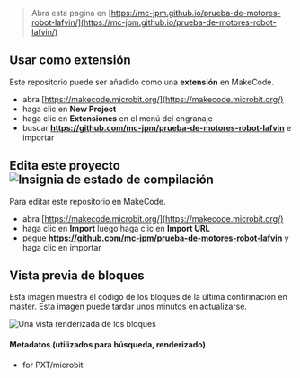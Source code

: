
> Abra esta pagina en [https://mc-jpm.github.io/prueba-de-motores-robot-lafvin/](https://mc-jpm.github.io/prueba-de-motores-robot-lafvin/)

## Usar como extensión

Este repositorio puede ser añadido como una **extensión** en MakeCode.

* abra [https://makecode.microbit.org/](https://makecode.microbit.org/)
* haga clic en **New Project**
* haga clic en **Extensiones** en el menú del engranaje
* buscar **https://github.com/mc-jpm/prueba-de-motores-robot-lafvin** e importar

## Edita este proyecto ![Insignia de estado de compilación](https://github.com/mc-jpm/prueba-de-motores-robot-lafvin/workflows/MakeCode/badge.svg)

Para editar este repositorio en MakeCode.

* abra [https://makecode.microbit.org/](https://makecode.microbit.org/)
* haga clic en **Import** luego haga clic en **Import URL**
* pegue **https://github.com/mc-jpm/prueba-de-motores-robot-lafvin** y haga clic en importar

## Vista previa de bloques

Esta imagen muestra el código de los bloques de la última confirmación en master.
Esta imagen puede tardar unos minutos en actualizarse.

![Una vista renderizada de los bloques](https://github.com/mc-jpm/prueba-de-motores-robot-lafvin/raw/master/.github/makecode/blocks.png)

#### Metadatos (utilizados para búsqueda, renderizado)

* for PXT/microbit
<script src="https://makecode.com/gh-pages-embed.js"></script><script>makeCodeRender("{{ site.makecode.home_url }}", "{{ site.github.owner_name }}/{{ site.github.repository_name }}");</script>
